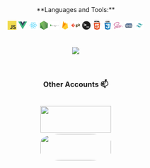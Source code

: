 

<div align='center'>**Languages and Tools:**</div>

<br/>
<div align='center'>
<code><img height="20" src="https://raw.githubusercontent.com/github/explore/80688e429a7d4ef2fca1e82350fe8e3517d3494d/topics/javascript/javascript.png"></code>
<code><img height="20" src="https://raw.githubusercontent.com/github/explore/80688e429a7d4ef2fca1e82350fe8e3517d3494d/topics/vue/vue.png"></code>
<code><img height="20" src="https://raw.githubusercontent.com/github/explore/80688e429a7d4ef2fca1e82350fe8e3517d3494d/topics/react/react.png"></code>
<code><img height="20" src="https://raw.githubusercontent.com/github/explore/80688e429a7d4ef2fca1e82350fe8e3517d3494d/topics/nodejs/nodejs.png"></code>
<code><img height="20" src="https://raw.githubusercontent.com/github/explore/80688e429a7d4ef2fca1e82350fe8e3517d3494d/topics/mongodb/mongodb.png"></code>
<code><img height="20" src="https://raw.githubusercontent.com/github/explore/80688e429a7d4ef2fca1e82350fe8e3517d3494d/topics/firebase/firebase.png"></code>
<code><img height="20" src="https://raw.githubusercontent.com/github/explore/80688e429a7d4ef2fca1e82350fe8e3517d3494d/topics/git/git.png"></code>
<code><img height="20" src="https://raw.githubusercontent.com/github/explore/80688e429a7d4ef2fca1e82350fe8e3517d3494d/topics/terminal/terminal.png"></code>
<code><img height="20" src="https://raw.githubusercontent.com/github/explore/80688e429a7d4ef2fca1e82350fe8e3517d3494d/topics/html/html.png"></code>
<code><img height="20" src="https://raw.githubusercontent.com/github/explore/80688e429a7d4ef2fca1e82350fe8e3517d3494d/topics/css/css.png"></code>
<code><img height="20" src="https://raw.githubusercontent.com/github/explore/80688e429a7d4ef2fca1e82350fe8e3517d3494d/topics/sass/sass.png"></code>
<code><img height="20" src="https://raw.githubusercontent.com/github/explore/80688e429a7d4ef2fca1e82350fe8e3517d3494d/topics/less/less.png"></code>
<code><img height="20" src="https://raw.githubusercontent.com/github/explore/80688e429a7d4ef2fca1e82350fe8e3517d3494d/topics/tailwind/tailwind.png"></code>
</div>
<br/>
<br/>

<div align='center'>
<a href="https://github.com/sarpkaya93">
  <img align="center" src="https://github-readme-stats.vercel.app/api/top-langs/?username=sarpkaya93&theme=radical" />
</a>
</div>

<br/>
<br/>

<h3 align="center"> Other Accounts 📫 </h3>

<br />


<div align="center">
    <div style='border-radius=5px'>
<a href="https://www.linkedin.com/sarpkayature/">
    <img src="https://img.shields.io/badge/linkedin-%230077B5.svg?&style=for-the-badge&logo=linkedin&logoColor=white" style='height:60px;width:160px'/>
</a>
       </div>
    <a href="https://www.linkedin.com/sarpkayature/">
    <img src="https://miro.medium.com/max/1400/1*jfdwtvU6V6g99q3G7gq7dQ.png" style='height:60px; width:160px; border-radius:30%;'/>
</a>
     
</div>
